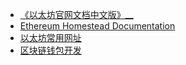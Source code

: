 * [《以太坊官网文档中文版》__](http://book.8btc.com/books/6/ethereum/_book/what-ethereum.html)
* [Ethereum Homestead Documentation](http://www.ethdocs.org/en/latest/index.html)
* [以太坊常用网址](https://blog.csdn.net/sportshark/article/details/51820923)
* [区块链钱包开发](https://dbarobin.com/2018/01/21/blockchain-wallet-development/)